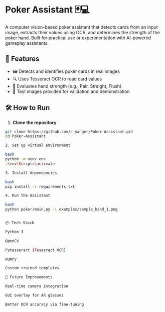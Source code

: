 # Poker Assistant 🃏💻

A computer vision-based poker assistant that detects cards from an input image, extracts their values using OCR, and determines the strength of the poker hand. Built for practical use or experimentation with AI-powered gameplay assistants.

## 🚀 Features

- 🖼️ Detects and identifies poker cards in real images
- 🔍 Uses Tesseract OCR to read card values
- 🧠 Evaluates hand strength (e.g., Pair, Straight, Flush)
- 🧪 Test images provided for validation and demonstration

## 🛠️ How to Run

1. **Clone the repository**

```bash
git clone https://github.com/c-yanger/Poker-Assistant.git
cd Poker-Assistant

2. Set up virtual environment

bash
python -m venv env
.\env\Scripts\activate

3. Install dependencies

bash
pip install -r requirements.txt

4. Run the Assistant 

bash
python poker/main.py -i examples/sample_hand_1.png


📦 Tech Stack

Python 3

OpenCV

Pytesseract (Tesseract OCR)

NumPy

Custom trained templates

🧭 Future Improvements

Real-time camera integration

GUI overlay for AR glasses

Better OCR accuracy via fine-tuning